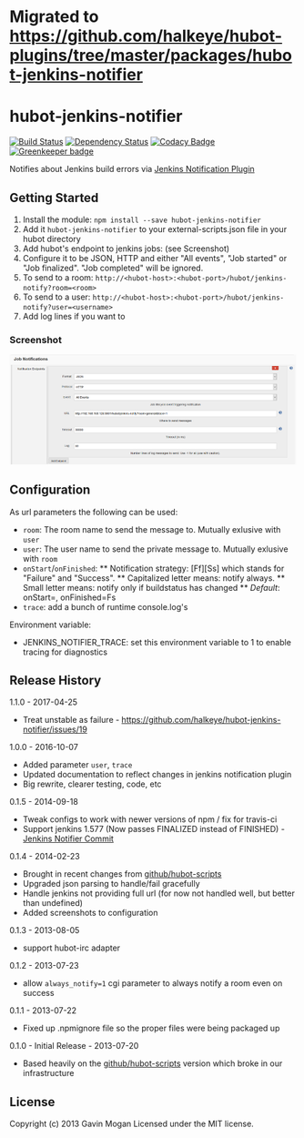 # Migrated to https://github.com/halkeye/hubot-plugins/tree/master/packages/hubot-jenkins-notifier

# hubot-jenkins-notifier

[![Build Status](https://travis-ci.org/halkeye/hubot-jenkins-notifier.png?branch=master)](https://travis-ci.org/halkeye/hubot-jenkins-notifier)
[![Dependency Status](https://gemnasium.com/halkeye/hubot-jenkins-notifier.png)](https://gemnasium.com/halkeye/hubot-jenkins-notifier)
[![Codacy Badge](https://api.codacy.com/project/badge/Grade/b7b8a9ded12849e3942131cc78fd4077)](https://www.codacy.com/app/halkeye/hubot-jenkins-notifier?utm_source=github.com&amp;utm_medium=referral&amp;utm_content=halkeye/hubot-jenkins-notifier&amp;utm_campaign=Badge_Grade) [![Greenkeeper badge](https://badges.greenkeeper.io/halkeye/hubot-jenkins-notifier.svg)](https://greenkeeper.io/)

Notifies about Jenkins build errors via [Jenkins Notification Plugin](https://wiki.jenkins-ci.org/display/JENKINS/Notification+Plugin)

## Getting Started
1. Install the module: `npm install --save hubot-jenkins-notifier`
2. Add it `hubot-jenkins-notifier` to your external-scripts.json file in your hubot directory
3. Add hubot's endpoint to jenkins jobs: (see Screenshot)
 1. Configure it to be JSON, HTTP and either "All events", "Job started" or "Job finalized". "Job completed" will be ignored.
 2. To send to a room: `http://<hubot-host>:<hubot-port>/hubot/jenkins-notify?room=<room>`
 3. To send to a user: `http://<hubot-host>:<hubot-port>/hubot/jenkins-notify?user=<username>`
 4. Add log lines if you want to

### Screenshot
![Jenkins Notifier Plugin Config Screenshot](jenkins-notifier-screenshot.png)

## Configuration
As url parameters the following can be used:

* `room`: The room name to send the message to. Mutually exlusive with `user`
* `user`: The user name to send the private message to. Mutually exlusive with `room`
* `onStart`/`onFinished`:
** Notification strategy: [Ff][Ss] which stands for "Failure" and "Success".
** Capitalized letter means: notify always.
** Small letter means: notify only if buildstatus has changed
** *Default*: onStart=, onFinished=Fs
* `trace`: add a bunch of runtime console.log's

Environment variable:

* JENKINS_NOTIFIER_TRACE: set this environment variable to 1 to enable tracing for diagnostics

## Release History

1.1.0 - 2017-04-25

* Treat unstable as failure - https://github.com/halkeye/hubot-jenkins-notifier/issues/19

1.0.0 - 2016-10-07

* Added parameter `user`, `trace`
* Updated documentation to reflect changes in jenkins notification plugin
* Big rewrite, clearer testing, code, etc

0.1.5 - 2014-09-18

* Tweak configs to work with newer versions of npm / fix for travis-ci
* Support jenkins 1.577 (Now passes FINALIZED instead of FINISHED) - [Jenkins Notifier Commit](https://github.com/jenkinsci/notification-plugin/commit/2af09e3002ff887a5eaa7577b190f1cbb9c123e3)

0.1.4 - 2014-02-23

* Brought in recent changes from [github/hubot-scripts](http://www.github.com/github/hubot-scripts)
* Upgraded json parsing to handle/fail gracefully
* Handle jenkins not providing full url (for now not handled well, but better than undefined)
* Added screenshots to configuration

0.1.3 - 2013-08-05

* support hubot-irc adapter

0.1.2 - 2013-07-23

* allow `always_notify=1` cgi parameter to always notify a room even on success

0.1.1 - 2013-07-22

* Fixed up .npmignore file so the proper files were being packaged up

0.1.0 - Initial Release - 2013-07-20

* Based heavily on the [github/hubot-scripts](http://www.github.com/github/hubot-scripts) version which broke in our infrastructure

## License
Copyright (c) 2013 Gavin Mogan
Licensed under the MIT license.

